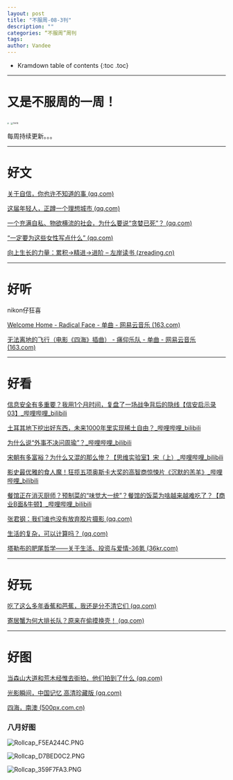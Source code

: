 ```yaml
---
layout: post
title: "不服周-08-3刊"
description: ""
categories: “不服周”周刊
tags: 
author: Vandee
---
```


* Kramdown table of contents
{:toc .toc}


------

# 又是不服周的一周！



<img src="https://s2.loli.net/2022/07/20/LvK8Y7fkOprtPGo.jpg" style="zoom: 25%;" />           <img src="https://s2.loli.net/2022/07/20/gdhaYyfs2r1Cue4.jpg" alt="11478" style="zoom: 33%;" />



每周持续更新。。。



------

# 好文

[关于自信，你也许不知道的事 (qq.com)](https://mp.weixin.qq.com/s/_fUY2VW-U4jhmA7GJlKn7Q)

[这届年轻人，正蹲一个理想城市 (qq.com)](https://mp.weixin.qq.com/s/XIOktBf4yV-wsNokrRcGhQ)

[一个充满自私、物欲横流的社会，为什么要说“贪婪已死”？ (qq.com)](https://mp.weixin.qq.com/s/d1zcc2yjxogg_uOuaKG6TQ)

[“一定要为这些女性写点什么” (qq.com)](https://mp.weixin.qq.com/s/PRXYWqprw1Gk6lJv9znKrg)

[向上生长的力量：累积→精进→进阶 – 左岸读书 (zreading.cn)](http://www.zreading.cn/archives/8732.html)

------



# 好听

nikon仔狂喜

[Welcome Home - Radical Face - 单曲 - 网易云音乐 (163.com)](https://music.163.com/#/song?id=18495436)

[无法离地的飞行（电影《四海》插曲） - 痛仰乐队 - 单曲 - 网易云音乐 (163.com)](https://music.163.com/#/song?id=1910639890)



------

# 好看

[信息安全有多重要？我用1个月时间，复盘了一场战争背后的隐线【信安启示录03】_哔哩哔哩_bilibili](https://www.bilibili.com/video/BV1dT411c7nX?spm_id_from=444.42.list.card_archive.click&vd_source=92184533e359726f138fee9650261f0f)

[土耳其地下挖出好东西，未来1000年里实现稀土自由？_哔哩哔哩_bilibili](https://www.bilibili.com/video/BV1pd4y1U7Mj?spm_id_from=444.42.list.card_archive.click)

[为什么说“外事不决问周瑜”？_哔哩哔哩_bilibili](https://www.bilibili.com/video/BV1sG411b77y?spm_id_from=444.42.list.card_archive.click&vd_source=92184533e359726f138fee9650261f0f)

[宋朝有多富裕？为什么又混的那么惨？【思维实验室】宋（上）_哔哩哔哩_bilibili](https://www.bilibili.com/video/BV1kt4y1J7LH?vd_source=92184533e359726f138fee9650261f0f)

[影史最优雅的食人魔！狂揽五项奥斯卡大奖的高智商惊悚片《沉默的羔羊》_哔哩哔哩_bilibili](https://www.bilibili.com/video/BV1fG4y1Y7mf?vd_source=92184533e359726f138fee9650261f0f)

[餐馆正在消灭厨师？预制菜的“味觉大一统”？餐馆的饭菜为啥越来越难吃了？【商业B面&牛顿】_哔哩哔哩_bilibili](https://www.bilibili.com/video/BV1Ud4y1P7rN?vd_source=92184533e359726f138fee9650261f0f)

[张君钢：我们谁也没有放弃胶片摄影 (qq.com)](https://mp.weixin.qq.com/s/w4Z98FUupNF7SMclEvoHhA)

[生活的复杂，可以计算吗？ (qq.com)](https://mp.weixin.qq.com/s/5pDIEMNjSIGHxWQ4PMQumQ)

[塔勒布的肥尾哲学——关于生活、投资与爱情-36氪 (36kr.com)](https://www.36kr.com/p/1870898005660160)

------



# 好玩

[吃了这么多年香蕉和芭蕉，我还是分不清它们 (qq.com)](https://mp.weixin.qq.com/s/ICqxWOVaAIfSAlFcu7S6ig)

[寄居蟹为何大排长队？原来在偷摸换壳！ (qq.com)](https://mp.weixin.qq.com/s/YntpC6DI5mrAS6H7qPR75A)

------



# 好图

[当森山大道和荒木经惟去街拍，他们拍到了什么 (qq.com)](https://mp.weixin.qq.com/s/4eo_yMdXLM6bcHesMJq3lw)

[光影瞬间，中国记忆  高清珍藏版 (qq.com)](https://mp.weixin.qq.com/s/85O59kXwKWgUVHKI4uQybQ)

[四海，南澳 (500px.com.cn)](https://500px.com.cn/community/v2/groupPhoto/detail/69cf5194c5ec4e4d9edcafc5bee66709?rs=e7bc6f92c4ccaa6f8f2604056af6e7289)




### 八月好图



![Rollcap_F5EA244C.PNG](https://s2.loli.net/2022/08/22/PopvfukeTSm5OGU.png)



![Rollcap_D7BED0C2.PNG](https://s2.loli.net/2022/08/22/WSHBQYjLJ9VMDiN.png)



![Rollcap_359F7FA3.PNG](https://s2.loli.net/2022/08/22/RXE9o4ODqe6PJnA.png)

